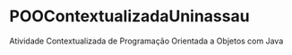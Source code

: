 # POOContextualizadaUninassau
Atividade Contextualizada de Programação Orientada a Objetos com Java
